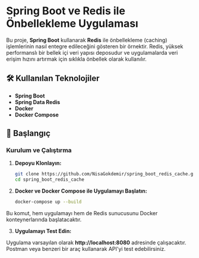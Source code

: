 # Spring Boot ve Redis ile Önbellekleme Uygulaması

Bu proje, **Spring Boot** kullanarak **Redis** ile önbellekleme (caching) işlemlerinin nasıl entegre edileceğini gösteren bir örnektir. Redis, yüksek performanslı bir bellek içi veri yapısı deposudur ve uygulamalarda veri erişim hızını artırmak için sıklıkla önbellek olarak kullanılır.

## 🛠️ Kullanılan Teknolojiler

- **Spring Boot**
- **Spring Data Redis**
- **Docker**
- **Docker Compose**

## 🚀 Başlangıç

### Kurulum ve Çalıştırma

1. **Depoyu Klonlayın:**

   ```bash
   git clone https://github.com/NisaGokdemir/spring_boot_redis_cache.git
   cd spring_boot_redis_cache

2. **Docker ve Docker Compose ile Uygulamayı Başlatın:**

   ```bash
   docker-compose up --build
   
Bu komut, hem uygulamayı hem de Redis sunucusunu Docker konteynerlarında başlatacaktır.

3. **Uygulamayı Test Edin:**

Uygulama varsayılan olarak **http://localhost:8080** adresinde çalışacaktır. Postman veya benzeri bir araç kullanarak API'yi test edebilirsiniz.

